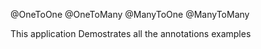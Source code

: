 @OneToOne
@OneToMany
@ManyToOne
@ManyToMany

This application Demostrates all the annotations examples
